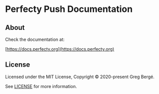 # Perfecty Push Documentation

## About

Check the documentation at:

[https://docs.perfecty.org](https://docs.perfecty.org)

## License

Licensed under the MIT License, Copyright © 2020-present Greg Bergé.

See [LICENSE](./LICENSE) for more information.
